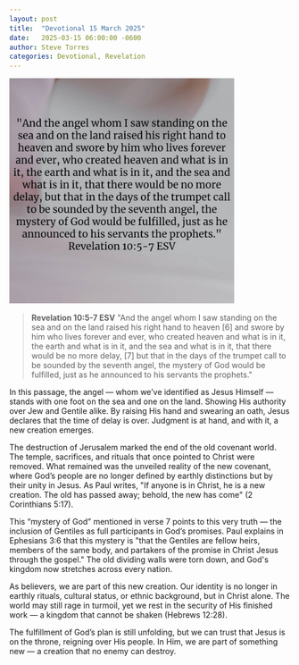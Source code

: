 ```yaml
---
layout: post
title:  "Devotional 15 March 2025"
date:   2025-03-15 06:00:00 -0600
author: Steve Torres
categories: Devotional, Revelation
---
```

<img src="https://github.com/ElEsteeb/ElEsteeb.github.io/blob/main/images/devotionals/Rev-10_5-7.jpg?raw=true" alt="Revelation 10:5-7.jpg" style="max-width: 80%; height: auto;">

>**Revelation 10:5-7 ESV**
>"And the angel whom I saw standing on the sea and on the land raised his right hand to heaven [6] and swore by him who lives forever and ever, who created heaven and what is in it, the earth and what is in it, and the sea and what is in it, that there would be no more delay, [7] but that in the days of the trumpet call to be sounded by the seventh angel, the mystery of God would be fulfilled, just as he announced to his servants the prophets."

In this passage, the angel — whom we’ve identified as Jesus Himself — stands with one foot on the sea and one on the land. Showing His authority over Jew and Gentile alike. By raising His hand and swearing an oath, Jesus declares that the time of delay is over. Judgment is at hand, and with it, a new creation emerges.

The destruction of Jerusalem marked the end of the old covenant world. The temple, sacrifices, and rituals that once pointed to Christ were removed. What remained was the unveiled reality of the new covenant, where God’s people are no longer defined by earthly distinctions but by their unity in Jesus. As Paul writes, "If anyone is in Christ, he is a new creation. The old has passed away; behold, the new has come" (2 Corinthians 5:17).

This “mystery of God” mentioned in verse 7 points to this very truth — the inclusion of Gentiles as full participants in God’s promises. Paul explains in Ephesians 3:6 that this mystery is "that the Gentiles are fellow heirs, members of the same body, and partakers of the promise in Christ Jesus through the gospel." The old dividing walls were torn down, and God's kingdom now stretches across every nation.

As believers, we are part of this new creation. Our identity is no longer in earthly rituals, cultural status, or ethnic background, but in Christ alone. The world may still rage in turmoil, yet we rest in the security of His finished work — a kingdom that cannot be shaken (Hebrews 12:28).

The fulfillment of God’s plan is still unfolding, but we can trust that Jesus is on the throne, reigning over His people. In Him, we are part of something new — a creation that no enemy can destroy.


<script src="https://www.biblegateway.com/public/link-to-us/tooltips/bglinks.js" type="text/javascript"></script>
<script type="text/javascript">
BGLinks.version = "ESV";
BGLinks.linkVerses();
</script>
